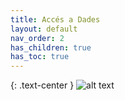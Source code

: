 ```yaml
---
title: Accés a Dades
layout: default
nav_order: 2
has_children: true
has_toc: true
---
```




{: .text-center }
![alt text](assets/imatges/ada.png)


